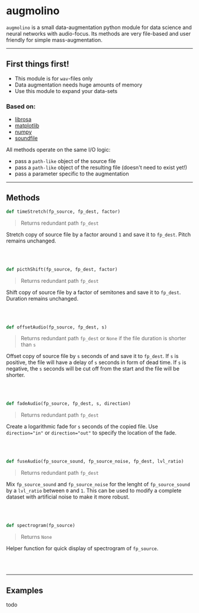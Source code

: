 # augmolino

`augmolino` is a small data-augmentation python module for data science and neural networks with audio-focus. Its methods are very file-based and user friendly for simple mass-augmentation.

---

## First things first!

- This module is for `wav`-files only
- Data augmentation needs huge amounts of memory
- Use this module to expand your data-sets

### Based on:

- [librosa](https://librosa.org/)
- [matplotlib](https://matplotlib.org/)
- [numpy](https://numpy.org/)
- [soundfile](https://pypi.org/project/SoundFile/)

All methods operate on the same I/O logic:

- pass a `path-like` object of the source file
- pass a `path-like` object of the resulting file (doesn't need to exist yet!)
- pass a parameter specific to the augmentation

---

## Methods

```python
def timeStretch(fp_source, fp_dest, factor)
```

> Returns redundant path `fp_dest`

Stretch copy of source file by a factor around `1` and save it to `fp_dest`. Pitch remains unchanged.

<br />
<br />

```python
def picthShift(fp_source, fp_dest, factor)
```

> Returns redundant path `fp_dest`

Shift copy of source file by a factor of semitones and save it to `fp_dest`. Duration remains unchanged.

<br />
<br />

```python
def offsetAudio(fp_source, fp_dest, s)
```

> Returns redundant path `fp_dest` or `None` if the file duration is shorter than `s`

Offset copy of source file by `s` seconds of and save it to `fp_dest`. If `s` is positive, the file will have a delay of `s` seconds in form of dead time. If `s` is negative, the `s` seconds will be cut off from the start and the file will be shorter.

<br />
<br />

```python
def fadeAudio(fp_source, fp_dest, s, direction)
```

> Returns redundant path `fp_dest`

Create a logarithmic fade for `s` seconds of the copied file. Use `direction="in"` or `direction="out"` to specify the location of the fade.

<br />
<br />

```python
def fuseAudio(fp_source_sound, fp_source_noise, fp_dest, lvl_ratio)
```

> Returns redundant path `fp_dest`

Mix `fp_source_sound` and `fp_source_noise` for the lenght of `fp_source_sound` by a `lvl_ratio` between `0` and `1`. This can be used to modify a complete dataset with artificial noise to make it more robust.

<br />
<br />

```python
def spectrogram(fp_source)
```

> Returns `None`

Helper function for quick display of spectrogram of `fp_source`.

<br />
<br />

---

## Examples

todo
